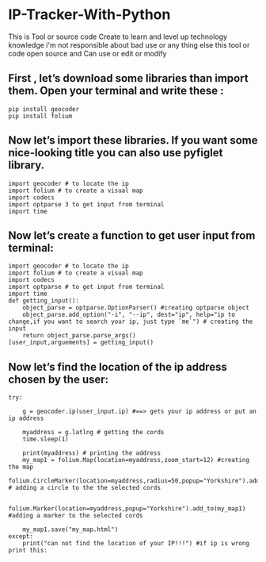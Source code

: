 # IP-Tracker-With-Python

This is Tool or source code Create to learn and level up technology knowledge 
i'm not responsible about bad use or any thing else this tool or code open source and Can use or edit or modify 

## First , let’s download some libraries than import them. Open your terminal and write these :

    pip install geocoder
    pip install folium
    
## Now let’s import these libraries. If you want some nice-looking title you can also use pyfiglet library.

    import geocoder # to locate the ip 
    import folium # to create a visual map 
    import codecs
    import optparse 3 to get input from terminal
    import time
    
    
## Now let’s create a function to get user input from terminal:

    import geocoder # to locate the ip 
    import folium # to create a visual map 
    import codecs
    import optparse # to get input from terminal
    import time
    def getting_input():
        object_parse = optparse.OptionParser() #creating optparse object
        object_parse.add_option("-i", "--ip", dest="ip", help="ip to change,if you want to search your ip, just type `me`") # creating the input
        return object_parse.parse_args()
    [user_input,arguements] = getting_input()  
    
    


## Now let’s find the location of the ip address chosen by the user:

    try:

        g = geocoder.ip(user_input.ip) #==> gets your ip address or put an ip address 

        myaddress = g.latlng # getting the cords
        time.sleep(1)

        print(myaddress) # printing the address
        my_map1 = folium.Map(location=myaddress,zoom_start=12) #creating the map 
        folium.CircleMarker(location=myaddress,radius=50,popup="Yorkshire").add_to(my_map1) # adding a circle to the the selected cords

        folium.Marker(location=myaddress,popup="Yorkshire").add_to(my_map1) #adding a marker to the selected cords

        my_map1.save("my_map.html")
    except:
        print("can not find the location of your IP!!!") #if ip is wrong print this:

